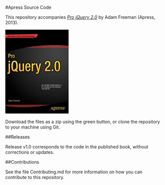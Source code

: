 #Apress Source Code

This repository accompanies [*Pro jQuery 2.0*](http://www.apress.com/9781430263883) by Adam Freeman (Apress, 2013).

![Cover image](9781430263883.jpg)

Download the files as a zip using the green button, or clone the repository to your machine using Git.

##Releases

Release v1.0 corresponds to the code in the published book, without corrections or updates.

##Contributions

See the file Contributing.md for more information on how you can contribute to this repository.
